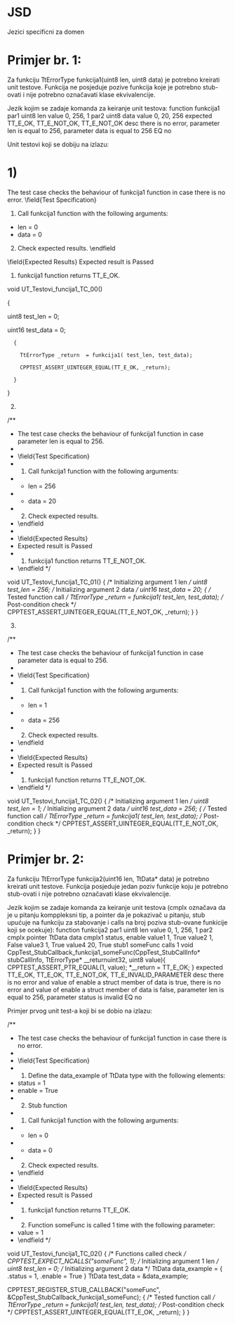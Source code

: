 # JSD
Jezici specificni za domen

# Primjer br. 1:
  Za funkciju TtErrorType funkcija1(uint8 len, uint8 data) je potrebno kreirati unit testove. Funkcija ne posjeduje pozive funkcija koje je potrebno stub-ovati i nije potrebno označavati klase ekvivalencije.

Jezik kojim se zadaje komanda za keiranje unit testova:
function funkcija1
par1 uint8 len
  value 0, 256, 1
par2 uint8 data
  value 0, 20, 256
expected TT_E_OK, TT_E_NOT_OK, TT_E_NOT_OK
  desc there is no error, parameter len is equal to 256, parameter data is equal to 256
EQ no

Unit testovi koji se dobiju na izlazu:

# 1)


The test case checks the behaviour of funkcija1 function in case there is no error.
\field{Test Specification}
1. Call funkcija1 function with the following arguments:
  * len = 0				
  * data = 0							
 2. Check expected results.
 \endfield

 \field{Expected Results}
 Expected result is Passed
 1. funkcija1 function returns TT_E_OK.


void UT_Testovi_funcija1_TC_00()

{

  uint8 test_len = 0;
 
  uint16 test_data = 0;
 
	  {
	    
	    TtErrorType _return  = funkcija1( test_len, test_data);
	    
	    CPPTEST_ASSERT_UINTEGER_EQUAL(TT_E_OK, _return);
	    
	  }
  
}

2)

/**
 * The test case checks the behaviour of funkcija1 function in case parameter len is equal to 256.
 *
 * \field{Test Specification}
 * 1. Call funkcija1 function with the following arguments:
 *  * len = 256				
 *  * data = 20							
 * 2. Check expected results.
 * \endfield
 *
 * \field{Expected Results}
 * Expected result is Passed
 * 1. funkcija1 function returns TT_E_NOT_OK.
 * \endfield
 */

void UT_Testovi_funcija1_TC_01()
{
  /* Initializing argument 1 len */
	uint8 test_len = 256;
 /* Initializing argument 2 data */
	uint16 test_data = 20;
  {
    /* Tested function call */
    TtErrorType _return  = funkcija1( test_len, test_data);
    /* Post-condition check */
    CPPTEST_ASSERT_UINTEGER_EQUAL(TT_E_NOT_OK, _return);
  }
}

3)

/**
 * The test case checks the behaviour of funkcija1 function in case parameter data is equal to 256.
 *
 * \field{Test Specification}
 * 1. Call funkcija1 function with the following arguments:
 *  * len = 1				
 *  * data = 256						
 * 2. Check expected results.
 * \endfield
 *
 * \field{Expected Results}
 * Expected result is Passed
 * 1. funkcija1 function returns TT_E_NOT_OK.
 * \endfield
 */

void UT_Testovi_funcija1_TC_02()
{
  /* Initializing argument 1 len */
	uint8 test_len = 1;
 /* Initializing argument 2 data */
	uint16 test_data = 256;
  {
    /* Tested function call */
    TtErrorType _return  = funkcija1( test_len, test_data);
    /* Post-condition check */
    CPPTEST_ASSERT_UINTEGER_EQUAL(TT_E_NOT_OK, _return);
  }
}

# Primjer br. 2:
  Za funkciju TtErrorType funkcija2(uint16 len, TtData* data) je potrebno kreirati unit testove. Funkcija posjeduje jedan poziv funkcije koju je potrebno stub-ovati i nije potrebno označavati klase ekvivalencije.

Jezik kojim se zadaje komanda za keiranje unit testova (cmplx označava da je u pitanju komppleksni tip, a pointer da je pokazivač u pitanju, stub upućuje na funkciju za stabovanje i calls na broj poziva stub-ovane funkicije koji se ocekuje):
function funkcija2
par1 uint8 len
  value 0, 1, 256, 1
par2 cmplx pointer TtData data
  cmplx1 status, enable
  value1 1, True
  value2 1, False
  value3 1, True
  value4 20, True
stub1 someFunc calls 1 
  void CppTest_StubCallback_funkcija1_someFunc(CppTest_StubCallInfo* stubCallInfo, TtErrorType* __returnuint32, uint8 value){
  	CPPTEST_ASSERT_PTR_EQUAL(1, value);
  	*__return = TT_E_OK;
  }
expected TT_E_OK, TT_E_OK, TT_E_NOT_OK, TT_E_INVALID_PARAMETER
  desc there is no error and value of enable a struct member of data is true, there is no error and value of enable a struct member of data is false, parameter len is equal to 256, parameter status is invalid
EQ no


Primjer prvog unit test-a koji bi se dobio na izlazu:

/**
 * The test case checks the behaviour of funkcija1 function in case there is no error.
 *
 * \field{Test Specification}
 * 1. Define the data_example of TtData type with the following elements:
 *   status = 1
 *   enable = True
 * 2. Stub function
 * 1. Call funkcija1 function with the following arguments:
 *  * len = 0				
 *  * data = 0							
 * 2. Check expected results.
 * \endfield
 *
 * \field{Expected Results}
 * Expected result is Passed
 * 1. funkcija1 function returns TT_E_OK.
 * 2. Function someFunc is called 1 time with the following parameter:
 *  value = 1
 * \endfield
 */

void UT_Testovi_funcija1_TC_02()
{
   /* Functions called check */
   CPPTEST_EXPECT_NCALLS("someFunc", 1);
   /* Initializing argument 1 len */
  	uint8 test_len = 0;
   /* Initializing argument 2 data */
   TtData data_example = { 
     .status = 1,
     .enable = True
   }
   TtData test_data = &data_example;
  
  CPPTEST_REGISTER_STUB_CALLBACK("someFunc", &CppTest_StubCallback_funkcija1_someFunc);
  {
    /* Tested function call */
    TtErrorType _return  = funkcija1( test_len, test_data);
    /* Post-condition check */
    CPPTEST_ASSERT_UINTEGER_EQUAL(TT_E_OK, _return);
  }
}


 
